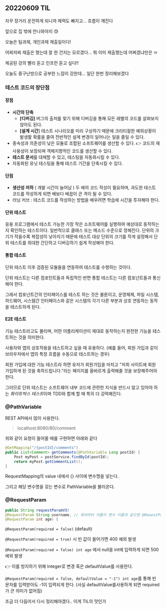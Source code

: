 ## 20220609 TIL

자꾸 장거리 운전하게 되니까 체력도 빠지고... 흐름이 깨진다

앞으로 집 밖에 안나와야지 :sweat:

오늘은 팀과제, 개인과제 제출일이다!

어찌저찌 제출은 했는데 잘 한 건지는 모르겠다... 뭐 이미 제출했는데 어쩌겠냐만은 ㅠ

제공된 강의 빨리 듣고 인프런 듣고 싶다!!



오늘도 중구난방으로 공부한 느낌이 강한데... 일단 한번 정리해보겠다



### 테스트 코드의 장단점

#### 장점

- **시간의 단축**
  - **[디버깅]**
    버그의 출처를 찾기 위해 디버깅을 통해 모든 레벨의 코드를 살펴보지 않아도 된다.
  - **[설계 시간**]
    테스트 시나리오를 미리 구상하기 때문에 크리티컬한 예외상황이 발생활 확률을 줄여 전반적인 설계 변경이 일어나는 일을 줄일 수 있다.
- 종속성과 의존성이 낮은 모듈로 조합된 소프트웨어를 생산할 수 있다. 👉 코드의 재사용성이 보장되며 객체지향적인 코드를 생산할 수 있다.
- **테스트 문서**를 대체할 수 있고, 테스팅을 자동화시킬 수 있다.
- 자동화된 유닛 테스팅을 통해 테스트 기간을 단축시킬 수 있다.



#### 단점

- **생산성 저하** ( 개발 시간이 늘어남 )
  두 배의 코드 작성이 필요하며, 과도한 테스트 코드를 작성하게 되면 배보다 배꼽이 큰 격이 될 수 있다.
- 러닝 커브 : 테스트 코드를 작성하는 방법을 배우려면 학습에 시간을 투자해야 한다.




#### 단위 테스트

응용 프로그램에서 테스트 가능한 가장 작은 소프트웨어를 실행하여 예상대로 동작하는지 확인하는 테스트이다. 일반적으로 클래스 또는 메소드 수준으로 정해진다. 단위의 크기가 작을수록 복잡성이 낮아지기 때문에 테스트 대상 단위의 크기를 작게 설정해서 단위 테스트를 최대한 간단하고 디버깅하기 쉽게 작성해야 한다.



#### 통합 테스트

단위 테스트 이후 검증된 모듈들을 연동하여 테스트를 수행하는 것이다. 

단위 테스트는 다른 컴포턴트들과 독립적인 반면  통합 테스트는 다른 컴포넌트들과 통신해야 한다.

그래서 컴포넌트간의 인터페이스를 테스트 하는 것은 물론이고, 운영체제, 파일 시스템, 하드웨어, 시스템간 인터페이스와 같은 시스템의 각기 다른 부분과 상호 연동하는 동작을 테스트하게 된다.



#### E2E 테스트

기능 테스트라고도 불리며, 어떤 어플리케이션이 제대로 동작하는지 완전한 기능을 테스트하는 것을 의미한다. 

사용자와 앱의 상호작용을 테스트하고 싶을 때 유용하다. (예를 들어, 회원 가입과 같이 브라우저에서 앱의 특정 흐름을 수동으로 테스트하는 경우)

회원 가입에 대한 기능 테스트라 하면 유저가 회원가입을 마치고 "저희 사이트에 회원 가입하게 된 것을 축하드립니다."라는 페이지를 올바르게 출력해줄 것을 보장해주어야 한다.

그러므로 단위 테스트는 소프트웨어 내부 코드에 관련한 지식을 반드시 알고 있어야 하는 *화이트박스 테스트*이며  TDD와 함께 할 때 특히 더 강력해진다.





### @PathVariable

REST API에서 많이 사용한다.

> localhost:8080/80/comment

위와 같이 요청이 들어올 때를 구현하면 아래와 같다

```java
@GetMapping("/{postId}/comments")
public List<Comment> getComments(@PathVariable Long postId) {
    Post myPost = postService.findById(postId);
    return myPost.getCommentList();
}
```

RequestMapping의 value 내에서 {} 사이에 변수명을 넣는다.

그리고 해당 변수명을 갖는 변수로 PathVariable을 불러온다.



### @RequestParam

```java
public String requestParamV3(
@RequestParam String username, // 파라미터 이름이 변수 이름과 같으면 @ReuestParam 생략가능
@RequestParam int age) {
```

```@RequestParam(required = false)``` (default)

```@RequestParam(required = true)``` 시 빈 값이 들어가면 400 예외 발생



``@RequestParam(required = false) int age`` 에서 null을 int에 입력하게 되면 500에외 발생

👉 이를 방지하기 위해 Integer로 변경 혹은 defaultValue를 사용한다.

```@RequestParam(required = false, defaultValue = "-1") int age```를 통해 빈 문자를 입력받아도 -1이 입력되게 한다. (사실 defaultValue를사용하게 되면 required가 큰 의미가 없어짐)



조금 더 다듬어서 다시 정리해야겠다.. 이게 TIL의 맛인가
